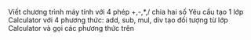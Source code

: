 Viết chương trình máy tính với 4 phép +,-,*,/ chia hai số
Yêu cầu tạo 1 lớp Calculator với 4 phương thức: add, sub, mul, div
tạo đối tượng từ lớp Calculator và gọi các phương thức trên
